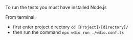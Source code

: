 To run the tests you must have installed Node.js  


From terminal:  
- first enter project directory
`cd [Project]/[directory]/`  
- then run the command
`npx wdio run ./wdio.conf.ts`

